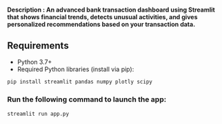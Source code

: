 #### Description : An advanced bank transaction dashboard using Streamlit that shows financial trends, detects unusual activities, and gives personalized recommendations based on your transaction data.

## Requirements

- Python 3.7+
- Required Python libraries (install via pip):

```bash
pip install streamlit pandas numpy plotly scipy
```

### Run the following command to launch the app:

```bash
streamlit run app.py
```
